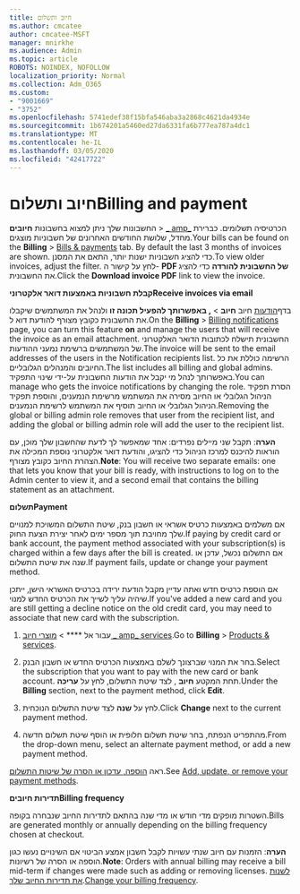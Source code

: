 ```yaml
---
title: חיוב ותשלום
ms.author: cmcatee
author: cmcatee-MSFT
manager: mnirkhe
ms.audience: Admin
ms.topic: article
ROBOTS: NOINDEX, NOFOLLOW
localization_priority: Normal
ms.collection: Adm_O365
ms.custom:
- "9001669"
- "3752"
ms.openlocfilehash: 5741edef38f15bfa546aba3a2868c4621da4934e
ms.sourcegitcommit: 1b674201a5460ed27da6331fa6b777ea787a4dc1
ms.translationtype: MT
ms.contentlocale: he-IL
ms.lasthandoff: 03/05/2020
ms.locfileid: "42417722"
---
```

# <a name="billing-and-payment"></a><span data-ttu-id="82e35-102">חיוב ותשלום</span><span class="sxs-lookup"><span data-stu-id="82e35-102">Billing and payment</span></span>

<span data-ttu-id="82e35-103">החשבונות שלך ניתן למצוא בחשבונות **חיובים** > [_ amp_](https://go.microsoft.com/fwlink/p/?linkid=848039) הכרטיסיה תשלומים.  כברירת מחדל, שלושת החודשים האחרונים של חשבוניות מוצגים.</span><span class="sxs-lookup"><span data-stu-id="82e35-103">Your bills can be found on the **Billing** > [Bills & payments](https://go.microsoft.com/fwlink/p/?linkid=848039) tab.  By default the last 3 months of invoices are shown.</span></span>  <span data-ttu-id="82e35-104">כדי להציג חשבוניות ישנות יותר, התאם את המסנן.</span><span class="sxs-lookup"><span data-stu-id="82e35-104">To view older invoices, adjust the filter.</span></span>  <span data-ttu-id="82e35-105">לחץ על קישור ה- **PDF של החשבונית להורדה** כדי להציג את החשבונית.</span><span class="sxs-lookup"><span data-stu-id="82e35-105">Click the **Download invoice PDF** link to view the invoice.</span></span>

<span data-ttu-id="82e35-106">**קבלת חשבוניות באמצעות דואר אלקטרוני**</span><span class="sxs-lookup"><span data-stu-id="82e35-106">**Receive invoices via email**</span></span>

<span data-ttu-id="82e35-107">בדף[הודעות](https://go.microsoft.com/fwlink/p/?linkid=853212) חיוב **חיוב** >  **, באפשרותך להפעיל תכונה זו** ולנהל את המשתמשים שיקבלו את החשבונית כקובץ מצורף להודעת דוא ל.</span><span class="sxs-lookup"><span data-stu-id="82e35-107">On the **Billing** > [Billing notifications](https://go.microsoft.com/fwlink/p/?linkid=853212) page, you can turn this feature **on** and manage the users that will receive the invoice as an email attachment.</span></span> <span data-ttu-id="82e35-108">החשבונית תישלח לכתובות הדואר האלקטרוני של המשתמשים ברשימת נמעני ההודעות.</span><span class="sxs-lookup"><span data-stu-id="82e35-108">The invoice will be sent to the email addresses of the users in the Notification recipients list.</span></span> <span data-ttu-id="82e35-109">הרשימה כוללת את כל החיובים והמנהלים הגלובליים.</span><span class="sxs-lookup"><span data-stu-id="82e35-109">The list includes all billing and global admins.</span></span>  <span data-ttu-id="82e35-110">באפשרותך לנהל מי יקבל את הודעות החשבונית על-ידי שינוי התפקיד.</span><span class="sxs-lookup"><span data-stu-id="82e35-110">You can manage who gets the invoice notifications by changing the role.</span></span>  <span data-ttu-id="82e35-111">הסרת תפקיד הניהול הגלובלי או החיוב מסירה את המשתמש מרשימת הנמענים, והוספת תפקיד הניהול הגלובלי או החיוב תוסיף את המשתמש לרשימת הנמענים.</span><span class="sxs-lookup"><span data-stu-id="82e35-111">Removing the global or billing admin role removes that user from the recipient list, and adding the global or billing admin role will add the user to the recipient list.</span></span>

<span data-ttu-id="82e35-112">**הערה**: תקבל שני מיילים נפרדים: אחד שמאפשר לך לדעת שהחשבון שלך מוכן, עם הוראות להיכנס למרכז הניהול כדי להציגו, והודעת דואר אלקטרוני נוספת המכילה את הצהרת החיוב כקובץ מצורף.</span><span class="sxs-lookup"><span data-stu-id="82e35-112">**Note**: You will receive two separate emails: one that lets you know that your bill is ready, with instructions to log on to the Admin center to view it, and a second email that contains the billing statement as an attachment.</span></span>

<span data-ttu-id="82e35-113">**תשלום**</span><span class="sxs-lookup"><span data-stu-id="82e35-113">**Payment**</span></span>

<span data-ttu-id="82e35-114">אם משלמים באמצעות כרטיס אשראי או חשבון בנק, שיטת התשלום המשויכת למנויים שלך מחויבת תוך מספר ימים לאחר יצירת הצעת החוק.</span><span class="sxs-lookup"><span data-stu-id="82e35-114">If paying by credit card or bank account, the payment method associated with your subscription(s) is charged within a few days after the bill is created.</span></span>  <span data-ttu-id="82e35-115">אם התשלום נכשל, עדכן או שנה את שיטת התשלום.</span><span class="sxs-lookup"><span data-stu-id="82e35-115">If payment fails, update or change your payment method.</span></span> 

<span data-ttu-id="82e35-116">אם הוספת כרטיס חדש ואתה עדיין מקבל הודעת ירידה בכרטיס האשראי הישן, ייתכן שיהיה עליך לשייך את הכרטיס החדש למנוי.</span><span class="sxs-lookup"><span data-stu-id="82e35-116">If you've added a new card and you are still getting a decline notice on the old credit card, you may need to associate that new card with the subscription.</span></span>

1. <span data-ttu-id="82e35-117">עבור אל \*\*\*\* > [מוצרי חיוב _ amp_ services](https://go.microsoft.com/fwlink/p/?linkid=842054).</span><span class="sxs-lookup"><span data-stu-id="82e35-117">Go to **Billing** > [Products & services](https://go.microsoft.com/fwlink/p/?linkid=842054).</span></span>

2. <span data-ttu-id="82e35-118">בחר את המנוי שברצונך לשלם באמצעות הכרטיס החדש או חשבון הבנק.</span><span class="sxs-lookup"><span data-stu-id="82e35-118">Select the subscription that you want to pay with the new card or bank account.</span></span> <span data-ttu-id="82e35-119">תחת המקטע **חיוב** , לצד שיטת התשלום, לחץ על **עריכה**.</span><span class="sxs-lookup"><span data-stu-id="82e35-119">Under the **Billing** section, next to the payment method, click **Edit**.</span></span>

3. <span data-ttu-id="82e35-120">לחץ על **שנה** לצד שיטת התשלום הנוכחית.</span><span class="sxs-lookup"><span data-stu-id="82e35-120">Click **Change** next to the current payment method.</span></span>

4. <span data-ttu-id="82e35-121">מהתפריט הנפתח, בחר שיטת תשלום חלופית או הוסף שיטת תשלום חדשה.</span><span class="sxs-lookup"><span data-stu-id="82e35-121">From the drop-down menu, select an alternate payment method, or add a new payment method.</span></span>

<span data-ttu-id="82e35-122">ראה [הוספה, עדכון או הסרה של שיטות התשלום](https://go.microsoft.com/fwlink/?linkid=2118133).</span><span class="sxs-lookup"><span data-stu-id="82e35-122">See [Add, update, or remove your payment methods](https://go.microsoft.com/fwlink/?linkid=2118133).</span></span>

<span data-ttu-id="82e35-123">**תדירות חיובים**</span><span class="sxs-lookup"><span data-stu-id="82e35-123">**Billing frequency**</span></span>

<span data-ttu-id="82e35-124">השטרות מופקים מדי חודש או מדי שנה בהתאם לתדירות החיוב שנבחרה בקופה.</span><span class="sxs-lookup"><span data-stu-id="82e35-124">Bills are generated monthly or annually depending on the billing frequency chosen at checkout.</span></span>  

<span data-ttu-id="82e35-125">**הערה**: הזמנות עם חיוב שנתי עשויות לקבל חשבון אמצע הביטוי אם השינויים נעשו כגון הוספה או הסרה של רשיונות.</span><span class="sxs-lookup"><span data-stu-id="82e35-125">**Note**: Orders with annual billing may receive a bill mid-term if changes were made such as adding or removing licenses.</span></span>  <span data-ttu-id="82e35-126">[לשנות את תדירות החיוב שלך](https://go.microsoft.com/fwlink/?linkid=2119148).</span><span class="sxs-lookup"><span data-stu-id="82e35-126">[Change your billing frequency](https://go.microsoft.com/fwlink/?linkid=2119148).</span></span>
